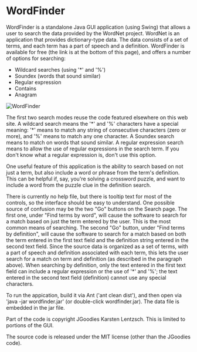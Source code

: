 # WordFinder
WordFinder is a standalone Java GUI application (using Swing) that allows a user to search the data provided by the WordNet project. WordNet is an application that provides dictionary-type data. The data consists of a set of terms, and each term has a part of speech and a definition. WordFinder is available for free (the link is at the bottom of this page), and offers a number of options for searching:

* Wildcard searches (using '*' and '%')
* Soundex (words that sound similar)
* Regular expression
* Contains
* Anagram

![WordFinder](http://argonium.github.io/wf.png)

The first two search modes reuse the code featured elsewhere on this web site. A wildcard search means the '\*' and '%' characters have a special meaning: '\*' means to match any string of consecutive characters (zero or more), and '%' means to match any one character. A Soundex search means to match on words that sound similar. A regular expression search means to allow the use of regular expressions in the search term. If you don't know what a regular expression is, don't use this option.

One useful feature of this application is the ability to search based on not just a term, but also include a word or phrase from the term's definition. This can be helpful if, say, you're solving a crossword puzzle, and want to include a word from the puzzle clue in the definition search.

There is currently no help file, but there is tooltip text for most of the controls, so the interface should be easy to understand. One possible source of confusion may be the two "Go" buttons on the Search page. The first one, under "Find terms by word", will cause the software to search for a match based on just the term entered by the user. This is the most common means of searching. The second "Go" button, under "Find terms by definition", will cause the software to search for a match based on both the term entered in the first text field and the definition string entered in the second text field. Since the source data is organized as a set of terms, with a part of speech and definition associated with each term, this lets the user search for a match on term and definition (as described in the paragraph above). When searching by definition, only the text entered in the first text field can include a regular expression or the use of '\*' and '%'; the text entered in the second text field (definition) cannot use any special characters.

To run the appication, build it via Ant ('ant clean dist'), and then open via 'java -jar wordfinder.jar' (or double-click wordfinder.jar). The data file is embedded in the jar file.

Part of the code is copyright JGoodies Karsten Lentzsch. This is limited to portions of the GUI.

The source code is released under the MIT license (other than the JGoodies code).
